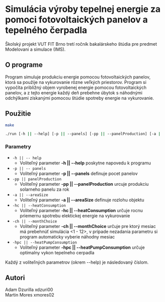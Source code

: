 # Simulácia výroby tepelnej energie za pomoci fotovoltaických panelov a tepelného čerpadla

Školský projekt VUT FIT Brno tretí ročník bakalárskeho štúdia pre predmet Modelovani a simulace (IMS).

## O programe

Program simuluje produkciu energie pomocou fotovoltaických panelov, ktorá sa použije na vykurovanie rôzne veľkých priestorov. Program si vypočíta približný objem vyrobenej energie pomocou fotovoltaických panelov, a z tejto energie každý deň prebehne úbytok s náhodnými odchýlkami získanými pomocou štúdie spotreby energie na vykurovanie.

## Použitie

```bash
make 
```

```bash
./run [-h || --help] [-p || --panels] [-pp || --panelProduction] [-a || --areaSize] [-hc || --heatConsumption] [-ch || --monthChoice] [-hpc || --heatPumpConsumption number]
```

### Parametry

- `-h || -- help`
  - Voliteľný parameter **-h || --help** poskytne napovedu k programu
- `-p || -- panels`
  - Voliteľný parameter **-p || --panels** definuje pocet panelov
- `-pp || panelProduction`
  - Voliteľný parameter **-pp || --panelProduction** urcuje produkciu solarneho panelu za rok
- `-a || --areaSize`
  - Voliteľný parameter **-a || --areaSize** definuje rozlohu objektu
- `-hc || --heatConsumption`
  - Voliteľný parameter **-hc || --heatConsumption** určuje rocnu priemernu spotrebu elektickej energie na vykurovanie
- `-ch || --monthChoice`
  - Voliteľný parameter **-ch || --monthChoice** určuje pre ktorý mesiac má prebehnúť simulácia <1 - 12>, v prípade nezadania parametru si program automaticky vyberie náhodny mesiac
- `-hpc || --heatPumpConsumption`
  - Voliteľný parameter **-hpc || --heatPumpConsumption** určuje optimalny vykon tepelneho cerpadla

Každý z voliteľných parametrov (okrem --help) je následovaný číslom.

## Autori

Adam Dzurilla xdzuri00  
Martin Mores xmores02